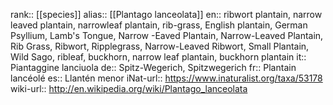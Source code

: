 

rank:: [[species]]
alias:: [[Plantago lanceolata]]
en:: ribwort plantain, narrow leaved plantain, narrowleaf plantain, rib-grass, English plantain, German Psyllium, Lamb's Tongue, Narrow -Eaved Plantain, Narrow-Leaved Plantain, Rib Grass, Ribwort, Ripplegrass, Narrow-Leaved Ribwort, Small Plantain, Wild Sago, ribleaf, buckhorn, narrow leaf plantain, buckhorn plantain
it:: Piantaggine lanciuola
de:: Spitz-Wegerich, Spitzwegerich
fr:: Plantain lancéolé
es:: Llantén menor
iNat-url:: https://www.inaturalist.org/taxa/53178
wiki-url:: http://en.wikipedia.org/wiki/Plantago_lanceolata